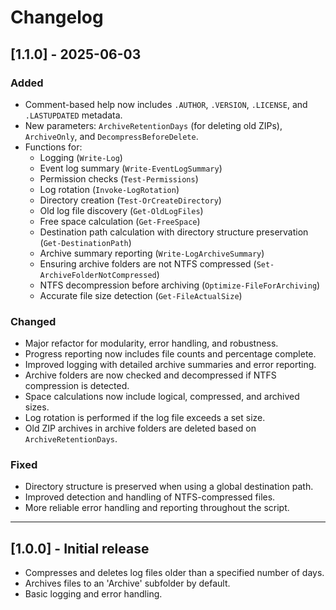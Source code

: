 # Changelog

## [1.1.0] - 2025-06-03

### Added
- Comment-based help now includes `.AUTHOR`, `.VERSION`, `.LICENSE`, and `.LASTUPDATED` metadata.
- New parameters: `ArchiveRetentionDays` (for deleting old ZIPs), `ArchiveOnly`, and `DecompressBeforeDelete`.
- Functions for:
  - Logging (`Write-Log`)
  - Event log summary (`Write-EventLogSummary`)
  - Permission checks (`Test-Permissions`)
  - Log rotation (`Invoke-LogRotation`)
  - Directory creation (`Test-OrCreateDirectory`)
  - Old log file discovery (`Get-OldLogFiles`)
  - Free space calculation (`Get-FreeSpace`)
  - Destination path calculation with directory structure preservation (`Get-DestinationPath`)
  - Archive summary reporting (`Write-LogArchiveSummary`)
  - Ensuring archive folders are not NTFS compressed (`Set-ArchiveFolderNotCompressed`)
  - NTFS decompression before archiving (`Optimize-FileForArchiving`)
  - Accurate file size detection (`Get-FileActualSize`)

### Changed
- Major refactor for modularity, error handling, and robustness.
- Progress reporting now includes file counts and percentage complete.
- Improved logging with detailed archive summaries and error reporting.
- Archive folders are now checked and decompressed if NTFS compression is detected.
- Space calculations now include logical, compressed, and archived sizes.
- Log rotation is performed if the log file exceeds a set size.
- Old ZIP archives in archive folders are deleted based on `ArchiveRetentionDays`.

### Fixed
- Directory structure is preserved when using a global destination path.
- Improved detection and handling of NTFS-compressed files.
- More reliable error handling and reporting throughout the script.

---

## [1.0.0] - Initial release

- Compresses and deletes log files older than a specified number of days.
- Archives files to an 'Archive' subfolder by default.
- Basic logging and error handling.
